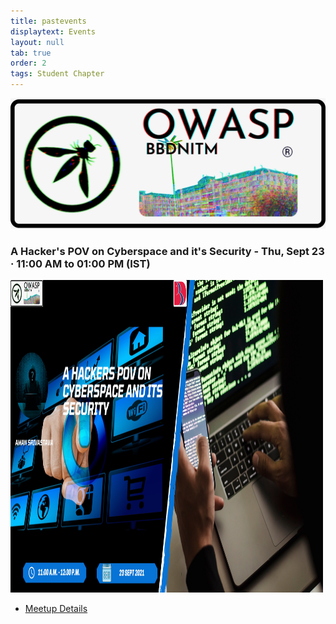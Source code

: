 ```yaml
---
title: pastevents
displaytext: Events
layout: null
tab: true
order: 2
tags: Student Chapter
---
```

<img src="assets/images/Logo.png"/>

### A Hacker's POV on Cyberspace and it's Security - Thu, Sept 23 · 11:00 AM to 01:00 PM (IST)

<img src="/assets/images/A%20hackers%20pov%20on%20cyberspace%20and%20its%20security.jpg" width="500" height="500" />

- [Meetup Details](https://www.meetup.com/owasp-babu-banarasi-das-nittm/events/280917169/)
